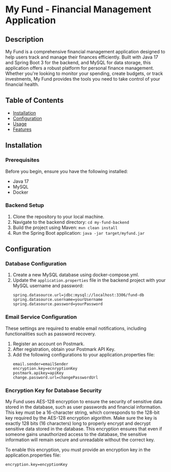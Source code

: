 # My Fund - Financial Management Application

## Description

My Fund is a comprehensive financial management application designed to help users track and manage their finances efficiently. Built with Java 17 and Spring Boot 3 for the backend, and MySQL for data storage, this application offers a robust platform for personal finance management. Whether you're looking to monitor your spending, create budgets, or track investments, My Fund provides the tools you need to take control of your financial health.

## Table of Contents

- [Installation](#installation)
- [Configuration](#configuration)
- [Usage](#usage)
- [Features](#features)

## Installation

### Prerequisites

Before you begin, ensure you have the following installed:
- Java 17
- MySQL
- Docker

### Backend Setup

1. Clone the repository to your local machine.
2. Navigate to the backend directory: `cd my-fund-backend`
3. Build the project using Maven: `mvn clean install`
4. Run the Spring Boot application: `java -jar target/myfund.jar`

## Configuration

### Database Configuration

1. Create a new MySQL database using docker-compose.yml.
2. Update the `application.properties` file in the backend project with your MySQL username and password:
   ```
   spring.datasource.url=jdbc:mysql://localhost:3306/fund-db
   spring.datasource.username=yourUsername
   spring.datasource.password=yourPassword
   ```
   
### Email Service Configuration

These settings are required to enable email notifications, including functionalities such as password recovery.

1. Register an account on Postmark.
2. After registration, obtain your Postmark API Key.
3. Add the following configurations to your application.properties file:
   ```
   email.sender=emailSender
   encryption.key=ecnryptionKey
   postmark.apikey=apiKey
   change.password.url=changePasswordUrl

### Encryption Key for Database Security
My Fund uses AES-128 encryption to ensure the security of sensitive data stored in the database, such as user passwords and financial information.
This key must be a 16-character string, which corresponds to the 128-bit key required by the AES-128 encryption algorithm. Make sure the key is exactly 128 bits (16 characters) long to properly encrypt and decrypt sensitive data stored in the database.
This encryption ensures that even if someone gains unauthorized access to the database, the sensitive information will remain secure and unreadable without the correct key.

To enable this encryption, you must provide an encryption key in the application.properties file:
```
encryption.key=encyptionKey
```
